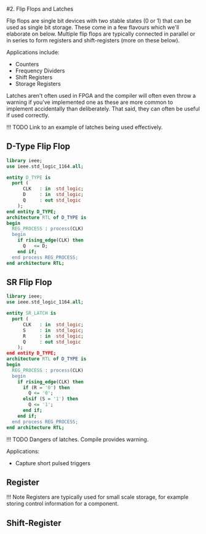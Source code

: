 #2. Flip Flops and Latches

Flip flops are single bit devices with two stable states (0 or 1) that can be used as single bit storage.  These come in a few flavours which we'll elaborate on below.  Multiple flip flops are typically connected in parallel or in series to form registers and shift-registers (more on these below).


Applications include:
* Counters
* Frequency Dividers
* Shift Registers
* Storage Registers

Latches aren't often used in FPGA and the compiler will often even throw a warning if you've implemented one as these are more common to implement accidentally than deliberately.  That said, they can often be useful if used correctly.  

!!! TODO
Link to an example of latches being used effectively.

## D-Type Flip Flop

```vhdl
library ieee;
use ieee.std_logic_1164.all;

entity D_TYPE is
  port (
      CLK   : in  std_logic;
      D     : in  std_logic;
      Q     : out std_logic
    );
end entity D_TYPE;
architecture RTL of D_TYPE is
begin
  REG_PROCESS : process(CLK)
  begin
    if rising_edge(CLK) then
      Q   <= D;
    end if;
  end process REG_PROCESS;
end architecture RTL;
```

## SR Flip Flop

```vhdl
library ieee;
use ieee.std_logic_1164.all;

entity SR_LATCH is
  port (
      CLK   : in  std_logic;
      S     : in  std_logic;
      R     : in  std_logic;
      Q     : out std_logic
    );
end entity D_TYPE;
architecture RTL of D_TYPE is
begin
  REG_PROCESS : process(CLK)
  begin
    if rising_edge(CLK) then
      if (R = '0') then
        Q <= '0';
      elsif (S = '1') then
        Q <= '1';
      end if;
    end if;
  end process REG_PROCESS;
end architecture RTL;
```

!!! TODO
    Dangers of latches.  Compile provides warning.

Applications:
* Capture short pulsed triggers


## Register

!!! Note
    Registers are typically used for small scale storage, for example storing control information for a component.  

## Shift-Register
